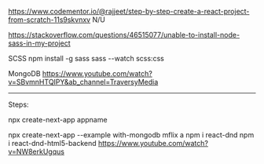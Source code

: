 https://www.codementor.io/@rajjeet/step-by-step-create-a-react-project-from-scratch-11s9skvnxv
N/U

https://stackoverflow.com/questions/46515077/unable-to-install-node-sass-in-my-project

SCSS
npm install -g sass
sass --watch scss:css

MongoDB 
https://www.youtube.com/watch?v=SBvmnHTQIPY&ab_channel=TraversyMedia

-----
Steps:

npx create-next-app appname
<!-- npm i mongoose -->
npx create-next-app --example with-mongodb mflix
a
npm i react-dnd
npm i react-dnd-html5-backend
https://www.youtube.com/watch?v=NW8erkUgqus

